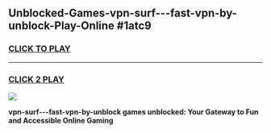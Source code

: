 
## Unblocked-Games-vpn-surf---fast-vpn-by-unblock-Play-Online #1atc9
<h3>
<a href="https://news.freeplayer.one?title=vpn-surf---fast-vpn-by-unblock&ref=3">CLICK TO PLAY</a></h3>
<hr>

<h3>
<a href="https://news.freeplayer.one?title=vpn-surf---fast-vpn-by-unblock&ref=3">CLICK 2 PLAY</a>
  
</h3>

<a href="https://news.freeplayer.one?title=vpn-surf---fast-vpn-by-unblock&ref=3"><img src="https://clearcache.store/games.png"></a>


**vpn-surf---fast-vpn-by-unblock games unblocked: Your Gateway to Fun and Accessible Online Gaming**
